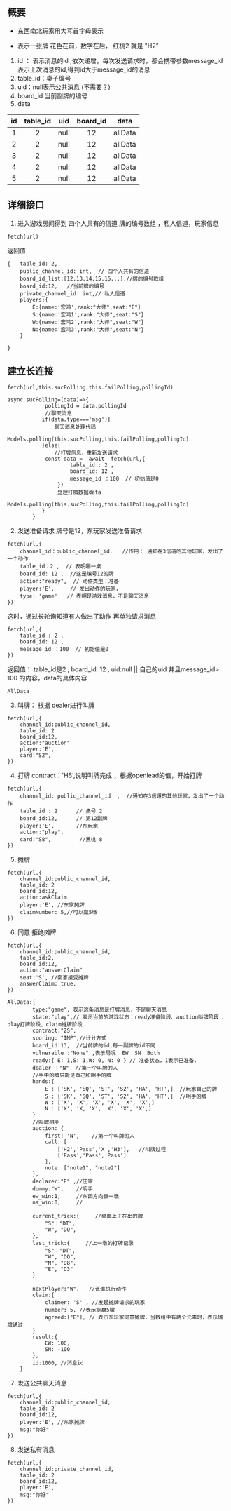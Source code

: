 ## 概要
* 东西南北玩家用大写首字母表示

* 表示一张牌 花色在前，数字在后， 红桃2 就是 "H2"
1. id ： 表示消息的id ,依次递增，每次发送请求时，都会携带参数message_id表示上次消息的id,得到id大于message_id的消息
2. table_id：桌子编号 
3. uid：null表示公共消息 (不需要？)
4. board_id 当前副牌的编号
5. data 

| id    | table_id  | uid    |   board_id  |   data  |
| :----: |:--------:| :-----:| :-------:|:-------:|
| 1   | 2 |  null  |    12|  allData
| 2   | 2 |  null  |    12|  allData
| 3   | 2 |  null  |    12|  allData
| 4   | 2 |  null  |    12|  allData
| 5   | 2 |  null  |    12|  allData

## 详细接口
1. 进入游戏房间得到 四个人共有的信道 牌的编号数组 ，私人信道，玩家信息
```
fetch(url)

```
返回值
```
{   table_id: 2, 
    public_channel_id: int,  // 四个人共有的信道
    board_id_list:[12,13,14,15,16...],//牌的编号数组
    board_id:12,   //当前牌的编号
    private_channel_id: int,// 私人信道
    players:{
        E:{name:'宏鸿',rank:"大师",seat:"E"}
        S:{name:'宏鸿1',rank:"大师",seat:"S"}
        W:{name:'宏鸿2',rank:"大师",seat:"W"}
        N:{name:'宏鸿3',rank:"大师",seat:"N"}
    }

}
```
## 建立长连接
```
fetch(url,this.sucPolling,this.failPolling,pollingId)
```
```
async sucPolling=(data)=>{
            pollingId = data.pollingId
            //聊天消息
           if(data.type==='msg'){
               聊天消息处理代码
               Models.polling(this.sucPolling,this.failPolling,pollingId)
           }else{
               //打牌信息，重新发送请求
            const data =  await  fetch(url,{
                    table_id : 2 ,
                    board_id: 12 ,
                    message_id ：100  // 初始值是0
                })
                处理打牌数据data
                Models.polling(this.sucPolling,this.failPolling,pollingId)
           }
        }
```
2. 发送准备请求
牌号是12，东玩家发送准备请求

```
fetch(url,{
    channel_id：public_channel_id,   //作用： 通知在3信道的其他玩家，发出了一个动作
    table_id：2 ,  // 表明哪一桌
    board_id: 12 ,  //这是编号12的牌
    action:"ready",  // 动作类型：准备
    player:'E',     // 发出动作的玩家，
    type: 'game'   // 表明是游戏消息，不是聊天消息
})
```
这时，通过长轮询知道有人做出了动作 再单独请求消息
```
fetch(url,{
    table_id : 2 ,
    board_id: 12 ,
    message_id ：100  // 初始值是0
})
```
返回值： table_id是2   ,  board_id: 12 , uid:null || 自己的uid  并且message_id> 100 的内容，data的具体内容
```
AllData
```
3. 叫牌： 根据 dealer进行叫牌
```
fetch(url,{
    channel_id:public_channel_id,
    table_id: 2
    board_id:12,
    action:"auction"
    player:'E',
    card:"S2",
})

```
4. 打牌 contract：'H6',说明叫牌完成 ，根据openlead的值，开始打牌
```
fetch(url,{
    channel_id: public_channel_id  ,  //通知在3信道的其他玩家，发出了一个动作
    table_id : 2      // 桌号 2
    board_id:12,      // 第12副牌
    player:'E',       //东玩家  
    action:"play",
    card:"S8",         //黑桃 8  
})
```

5. 摊牌
```
fetch(url,{
    channel_id:public_channel_id,
    table_id: 2
    board_id:12,
    action:askClaim
    player:'E', //东家摊牌
    claimNumber: 5,//可以赢5墩
})
```
6. 同意 拒绝摊牌
```
fetch(url,{
    channel_id:public_channel_id,
    table_id:2,
    board_id:12,
    action:"answerClaim"
    seat:'S', //南家接受摊牌
    answerClaim: true,
})
```
```
AllData:{
        type:"game", 表示这条消息是打牌消息，不是聊天消息  
        state:"play",// 表示当前的游戏状态：ready准备阶段、auction叫牌阶段 、play打牌阶段、claim摊牌阶段
        contract:"2S", 
        scoring: "IMP",//计分方式  
        board_id:13,  //当前牌的id,每一副牌的id不同
        vulnerable :"None" ,表示局况  EW  SN  Both
        ready:{ E: 1,S: 1,W: 0, N: 0 } // 准备状态，1表示已准备， 
        dealer ："N"  //第一个叫牌的人
        //手中的牌只能是自己和明手的牌
        hands:{
            E : ['SK', 'SQ', 'ST', 'S2', 'HA', 'HT',]  //玩家自己的牌
            S : ['SK', 'SQ', 'ST', 'S2', 'HA', 'HT',]  //明手的牌
            W : ['X', 'X', 'X', 'X', 'X', 'X',]
            N : ['X', 'X, 'X', 'X', 'X', 'X',]
        }
        //叫牌相关
        auction: {
            first: 'N',    //第一个叫牌的人
            call: [
                ['H2','Pass','X','H3'],   //叫牌过程
                ['Pass','Pass','Pass']
            ],
            note: ["note1", "note2"]
        },
        declarer:"E" ,//庄家
        dummy:"W",    //明手
        ew_win:1,     //东西方向赢一墩
        ns_win:0,     //
        
        current_trick:{     //桌面上正在出的牌
            "S"："DT",
            "W", "DQ",
        },            
        last_trick:{     //上一墩的打牌记录
            "S"："DT",
            "W", "DQ",
            "N", "D8",
            "E", "D3"
        }

        nextPlayer:"W",   //该谁执行动作
        claim:{
            claimer: 'S' , //发起摊牌请求的玩家
            number: 5, //表示能赢5墩
            agreed:["E"], // 表示东玩家同意摊牌，当数组中有两个元素时，表示摊牌通过
        }
        result:{
            EW: 100,
            SN: -100
        },
        id:1000, //消息id
    }
```
7. 发送公共聊天消息
```
fetch(url,{
    channel_id:public_channel_id,
    table_id: 2
    board_id:12,
    player:'E', //东家摊牌
    msg:"你好"
})
```
8. 发送私有消息
```
fetch(url,{
    channel_id:private_channel_id,
    table_id: 2
    board_id:12,
    player:'E',
    msg:"你好"
})
```
